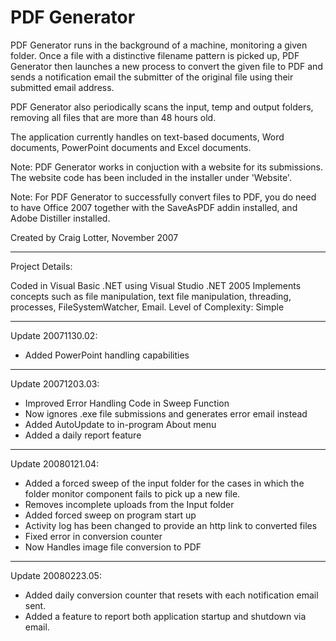 PDF Generator
=============

PDF Generator runs in the background of a machine, monitoring a given folder. Once a file with a distinctive filename pattern is picked up, PDF Generator then launches a new process to convert the given file to PDF and sends a notification email the submitter of the original file using their submitted email address.

PDF Generator also periodically scans the input, temp and output folders, removing all files that are more than 48 hours old.

The application currently handles on text-based documents, Word documents, PowerPoint documents and Excel documents.

Note: PDF Generator works in conjuction with a website for its submissions. The website code has been included in the installer under 'Website'.

Note: For PDF Generator to successfully convert files to PDF, you do need to have Office 2007 together with the SaveAsPDF addin installed, and Adobe Distiller installed.

Created by Craig Lotter, November 2007

*********************************

Project Details:

Coded in Visual Basic .NET using Visual Studio .NET 2005
Implements concepts such as file manipulation, text file manipulation, threading, processes, FileSystemWatcher, Email.
Level of Complexity: Simple

*********************************

Update 20071130.02:

- Added PowerPoint handling capabilities

*********************************

Update 20071203.03:

- Improved Error Handling Code in Sweep Function
- Now ignores .exe file submissions and generates error email instead
- Added AutoUpdate to in-program About menu
- Added a daily report feature

*********************************

Update 20080121.04:

- Added a forced sweep of the input folder for the cases in which the folder monitor component fails to pick up a new file.
- Removes incomplete uploads from the Input folder
- Added forced sweep on program start up
- Activity log has been changed to provide an http link to converted files
- Fixed error in conversion counter
- Now Handles image file conversion to PDF

*********************************

Update 20080223.05:

- Added daily conversion counter that resets with each notification email sent.
- Added a feature to report both application startup and shutdown via email.
